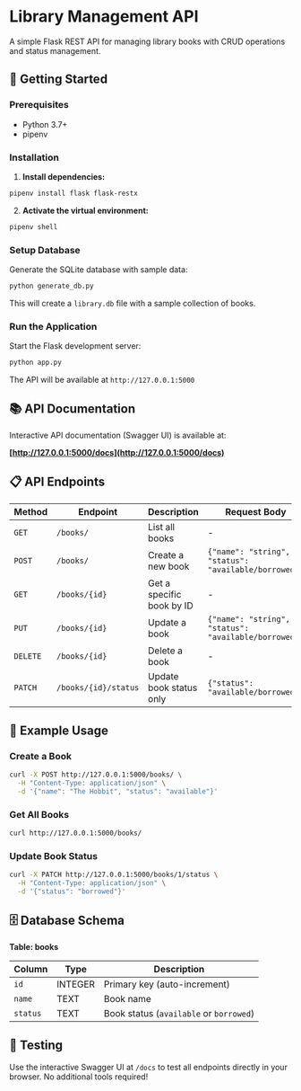 # Library Management API

A simple Flask REST API for managing library books with CRUD operations and status management.

## 🚀 Getting Started

### Prerequisites

- Python 3.7+
- pipenv

### Installation

1. **Install dependencies:**

```bash
pipenv install flask flask-restx
```

2. **Activate the virtual environment:**

```bash
pipenv shell
```

### Setup Database

Generate the SQLite database with sample data:

```bash
python generate_db.py
```

This will create a `library.db` file with a sample collection of books.

### Run the Application

Start the Flask development server:

```bash
python app.py
```

The API will be available at `http://127.0.0.1:5000`

## 📚 API Documentation

Interactive API documentation (Swagger UI) is available at:

**[http://127.0.0.1:5000/docs](http://127.0.0.1:5000/docs)**

## 📋 API Endpoints

| Method | Endpoint | Description | Request Body |
|--------|----------|-------------|--------------|
| `GET` | `/books/` | List all books | - |
| `POST` | `/books/` | Create a new book | `{"name": "string", "status": "available/borrowed"}` |
| `GET` | `/books/{id}` | Get a specific book by ID | - |
| `PUT` | `/books/{id}` | Update a book | `{"name": "string", "status": "available/borrowed"}` |
| `DELETE` | `/books/{id}` | Delete a book | - |
| `PATCH` | `/books/{id}/status` | Update book status only | `{"status": "available/borrowed"}` |

## 📝 Example Usage

### Create a Book

```bash
curl -X POST http://127.0.0.1:5000/books/ \
  -H "Content-Type: application/json" \
  -d '{"name": "The Hobbit", "status": "available"}'
```

### Get All Books

```bash
curl http://127.0.0.1:5000/books/
```

### Update Book Status

```bash
curl -X PATCH http://127.0.0.1:5000/books/1/status \
  -H "Content-Type: application/json" \
  -d '{"status": "borrowed"}'
```

## 🗄️ Database Schema

**Table: books**

| Column | Type | Description |
|--------|------|-------------|
| `id` | INTEGER | Primary key (auto-increment) |
| `name` | TEXT | Book name |
| `status` | TEXT | Book status (`available` or `borrowed`) |

## 🧪 Testing

Use the interactive Swagger UI at `/docs` to test all endpoints directly in your browser. No additional tools required!
